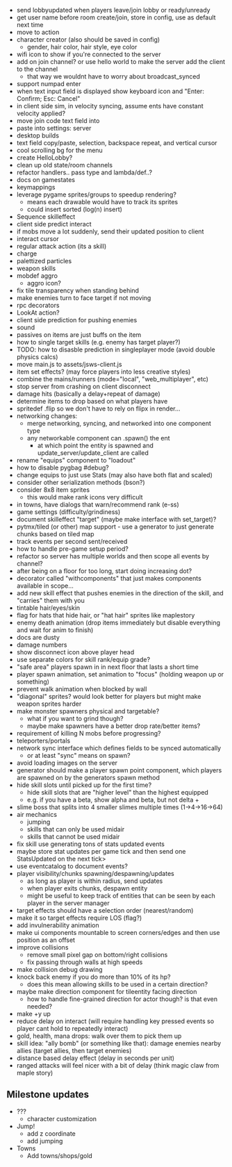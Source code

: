 - send lobbyupdated when players leave/join lobby or ready/unready
- get user name before room create/join, store in config, use as default next time
- move to action
- character creator (also should be saved in config)
  - gender, hair color, hair style, eye color
- wifi icon to show if you're connected to the server
- add on join channel? or use hello world to make the server add the client to the channel
  - that way we wouldnt have to worry about broadcast_synced
- support numpad enter
- when text input field is displayed show keyboard icon and "Enter: Confirm; Esc: Cancel"
- in client side sim, in velocity syncing, assume ents have constant velocity applied?
- move join code text field into 
- paste into settings: server
- desktop builds
- text field copy/paste, selection, backspace repeat, and vertical cursor
- cool scrolling bg for the menu
- create HelloLobby?
- clean up old state/room channels
- refactor handlers.. pass type and lambda/def..?
- docs on gamestates
- keymappings
- leverage pygame sprites/groups to speedup rendering?
  - means each drawable would have to track its sprites
  - could insert sorted (log(n) insert)
- Sequence skilleffect
- client side predict interact
- if mobs move a lot suddenly, send their updated position to client
- interact cursor
- regular attack action (its a skill)
- charge
- palettized particles
- weapon skills
- mobdef aggro
  - aggro icon?
- fix tile transparency when standing behind
- make enemies turn to face target if not moving
- rpc decorators
- LookAt action?
- client side prediction for pushing enemies
- sound
- passives on items are just buffs on the item
- how to single target skills (e.g. enemy has target player?)
- TODO: how to disasble prediction in singleplayer mode (avoid double physics calcs)
- move main.js to assets/jsws-client.js
- item set effects? (may force players into less creative styles)
- combine the mains/runners (mode="local", "web_multiplayer", etc)
- stop server from crashing on client disconnect
- damage hits (basically a delay+repeat of damage)
- determine items to drop based on what players have
- spritedef .flip so we don't have to rely on flipx in render...
- networking changes:
  - merge networking, syncing, and networked into one component type
  - any networkable component can .spawn() the ent
    - at which point the entity is spawned and update_server/update_client are called
- rename "equips" component to "loadout"
- how to disable pygbag #debug?
- change equips to just use Stats (may also have both flat and scaled)
- consider other serialization methods (bson?)
- consider 8x8 item sprites
  - this would make rank icons very difficult
- in towns, have dialogs that warn/recommend rank (e-ss)
- game settings (difficulty/grindiness)
- document skilleffect "target" (maybe make interface with set_target)?
- pytmx/tiled (or other) map support - use a generator to just generate chunks based on tiled map
- track events per second sent/received
- how to handle pre-game setup period?
- refactor so server has multiple worlds and then scope all events by channel?
- after being on a floor for too long, start doing increasing dot?
- decorator called "withcomponents" that just makes components available in scope...
- add new skill effect that pushes enemies in the direction of the skill, and "carries" them with you
- tintable hair/eyes/skin
- flag for hats that hide hair, or "hat hair" sprites like maplestory
- enemy death animation (drop items immediately but disable everything and wait for anim to finish)
- docs are dusty
- damage numbers
- show disconnect icon above player head
- use separate colors for skill rank/equip grade?
- "safe area" players spawn in in next floor that lasts a short time
- player spawn animation, set animation to "focus" (holding weapon up or something)
- prevent walk animation when blocked by wall
- "diagonal" sprites? would look better for players but might make weapon sprites harder
- make monster spawners physical and targetable?
  - what if you want to grind though?
  - maybe make spawners have a better drop rate/better items?
- requirement of killing N mobs before progressing?
- teleporters/portals
- network sync interface which defines fields to be synced automatically
  - or at least "sync" means on spawn?
- avoid loading images on the server
- generator should make a player spawn point component, which players are spawned on by the generators spawn method
- hide skill slots until picked up for the first time?
  - hide skill slots that are "higher level" than the highest equipped
  - e.g. if you have a beta, show alpha and beta, but not delta +
- slime boss that splits into 4 smaller slimes multiple times (1->4->16->64)
- air mechanics
  - jumping
  - skills that can only be used midair
  - skills that cannot be used midair
- fix skill use generating tons of stats updated events
 - maybe store stat updates per game tick and then send one StatsUpdated on the next tick>
- use eventcatalog to document events?
- player visibility/chunks spawning/despawning/updates
  - as long as player is within radius, send updates
  - when player exits chunks, despawn entity
  - might be useful to keep track of entities that can be seen by each player in the server manager
- target effects should have a selection order (nearest/random)
- make it so target effects require LOS (flag?)
- add invulnerability animation
- make ui components mountable to screen corners/edges and then use position as an offset
- improve collisions
  - remove small pixel gap on bottom/right collisions
  - fix passing through walls at high speeds
- make collision debug drawing
- knock back enemy if you do more than 10% of its hp?
  - does this mean allowing skills to be used in a certain direction?
- maybe make direction component for tileentity facing direction
  - how to handle fine-grained direction for actor though? is that even needed?
- make +y up
- reduce delay on interact (will require handling key pressed events so player cant hold to repeatedly interact)
- gold, health, mana drops: walk over them to pick them up
- skill idea: "ally bomb" (or something like that): damage enemies nearby allies (target allies, then target enemies)
- distance based delay effect (delay in seconds per unit)
- ranged attacks will feel nicer with a bit of delay (think magic claw from maple story)

## Milestone updates
- ???
  - character customization
- Jump!
  - add z coordinate
  - add jumping
- Towns
  - Add towns/shops/gold